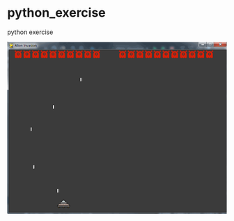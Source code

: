 # python_exercise
python exercise

![image](https://github.com/MonkeyMushroom/python_exercise/raw/master/alien_invasion/alien_invasion.gif)
